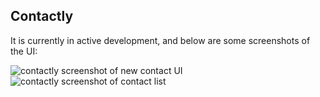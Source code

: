 ## Contactly
It is currently in active development, and below are some screenshots of the UI:

![contactly screenshot of new contact UI](https://res.cloudinary.com/matthewberger/image/upload/v1663125462/Manual%20Upload/contactly-1_pnqvke.png)
![contactly screenshot of contact list](https://res.cloudinary.com/matthewberger/image/upload/v1663125625/Manual%20Upload/contactly-2_h9s7dm.png)
